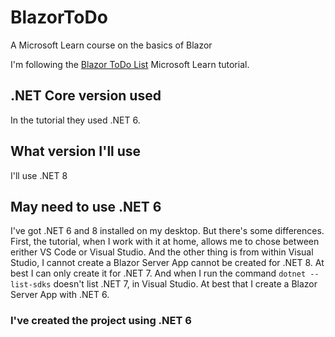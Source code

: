# BlazorToDo
A Microsoft Learn course on the basics of Blazor

I'm following the [Blazor ToDo List](https://learn.microsoft.com/en-us/training/modules/build-blazor-webassembly-visual-studio-code/?WT.mc_id=dotnet-35129-website) Microsoft Learn tutorial.

## .NET Core version used
In the tutorial they used .NET 6. 

## What version I'll use
I'll use .NET 8

## May need to use .NET 6
I've got .NET 6 and 8 installed on my desktop. But there's some differences. First, the tutorial, when I work with it at home, allows me to chose between erither VS Code or Visual Studio. And the other thing is from within Visual Studio, I cannot create a Blazor Server App cannot be created for .NET 8. At best I can only create it for .NET 7. And when I run the command `dotnet --list-sdks` doesn't list .NET 7, in Visual Studio. At best that I create a Blazor Server App with .NET 6.

### I've created the project using .NET 6